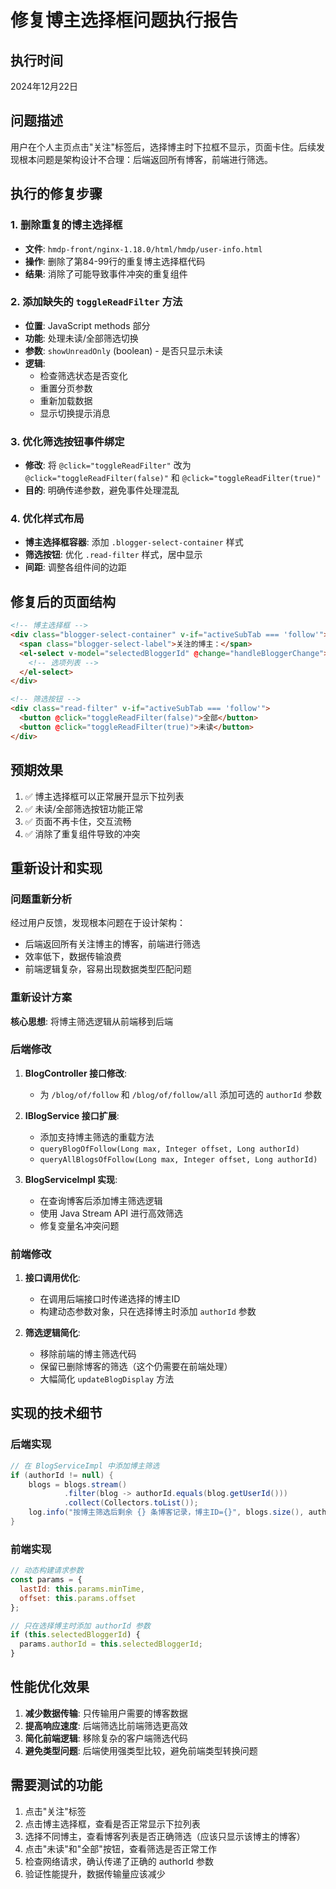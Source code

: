 # 修复博主选择框问题执行报告

## 执行时间
2024年12月22日

## 问题描述
用户在个人主页点击"关注"标签后，选择博主时下拉框不显示，页面卡住。后续发现根本问题是架构设计不合理：后端返回所有博客，前端进行筛选。

## 执行的修复步骤

### 1. 删除重复的博主选择框
- **文件**: `hmdp-front/nginx-1.18.0/html/hmdp/user-info.html`
- **操作**: 删除了第84-99行的重复博主选择框代码
- **结果**: 消除了可能导致事件冲突的重复组件

### 2. 添加缺失的 `toggleReadFilter` 方法
- **位置**: JavaScript methods 部分
- **功能**: 处理未读/全部筛选切换
- **参数**: `showUnreadOnly` (boolean) - 是否只显示未读
- **逻辑**: 
  - 检查筛选状态是否变化
  - 重置分页参数
  - 重新加载数据
  - 显示切换提示消息

### 3. 优化筛选按钮事件绑定
- **修改**: 将 `@click="toggleReadFilter"` 改为 `@click="toggleReadFilter(false)"` 和 `@click="toggleReadFilter(true)"`
- **目的**: 明确传递参数，避免事件处理混乱

### 4. 优化样式布局
- **博主选择框容器**: 添加 `.blogger-select-container` 样式
- **筛选按钮**: 优化 `.read-filter` 样式，居中显示
- **间距**: 调整各组件间的边距

## 修复后的页面结构

```html
<!-- 博主选择框 -->
<div class="blogger-select-container" v-if="activeSubTab === 'follow'">
  <span class="blogger-select-label">关注的博主：</span>
  <el-select v-model="selectedBloggerId" @change="handleBloggerChange">
    <!-- 选项列表 -->
  </el-select>
</div>

<!-- 筛选按钮 -->
<div class="read-filter" v-if="activeSubTab === 'follow'">
  <button @click="toggleReadFilter(false)">全部</button>
  <button @click="toggleReadFilter(true)">未读</button>
</div>
```

## 预期效果
1. ✅ 博主选择框可以正常展开显示下拉列表
2. ✅ 未读/全部筛选按钮功能正常
3. ✅ 页面不再卡住，交互流畅
4. ✅ 消除了重复组件导致的冲突

## 重新设计和实现

### 问题重新分析
经过用户反馈，发现根本问题在于设计架构：
- 后端返回所有关注博主的博客，前端进行筛选
- 效率低下，数据传输浪费
- 前端逻辑复杂，容易出现数据类型匹配问题

### 重新设计方案
**核心思想**: 将博主筛选逻辑从前端移到后端

### 后端修改
1. **BlogController 接口修改**:
   - 为 `/blog/of/follow` 和 `/blog/of/follow/all` 添加可选的 `authorId` 参数

2. **IBlogService 接口扩展**:
   - 添加支持博主筛选的重载方法
   - `queryBlogOfFollow(Long max, Integer offset, Long authorId)`
   - `queryAllBlogsOfFollow(Long max, Integer offset, Long authorId)`

3. **BlogServiceImpl 实现**:
   - 在查询博客后添加博主筛选逻辑
   - 使用 Java Stream API 进行高效筛选
   - 修复变量名冲突问题

### 前端修改
1. **接口调用优化**:
   - 在调用后端接口时传递选择的博主ID
   - 构建动态参数对象，只在选择博主时添加 `authorId` 参数

2. **筛选逻辑简化**:
   - 移除前端的博主筛选代码
   - 保留已删除博客的筛选（这个仍需要在前端处理）
   - 大幅简化 `updateBlogDisplay` 方法

## 实现的技术细节

### 后端实现
```java
// 在 BlogServiceImpl 中添加博主筛选
if (authorId != null) {
    blogs = blogs.stream()
            .filter(blog -> authorId.equals(blog.getUserId()))
            .collect(Collectors.toList());
    log.info("按博主筛选后剩余 {} 条博客记录，博主ID={}", blogs.size(), authorId);
}
```

### 前端实现
```javascript
// 动态构建请求参数
const params = {
  lastId: this.params.minTime,
  offset: this.params.offset
};

// 只在选择博主时添加 authorId 参数
if (this.selectedBloggerId) {
  params.authorId = this.selectedBloggerId;
}
```

## 性能优化效果
1. **减少数据传输**: 只传输用户需要的博客数据
2. **提高响应速度**: 后端筛选比前端筛选更高效
3. **简化前端逻辑**: 移除复杂的客户端筛选代码
4. **避免类型问题**: 后端使用强类型比较，避免前端类型转换问题

## 需要测试的功能
1. 点击"关注"标签
2. 点击博主选择框，查看是否正常显示下拉列表
3. 选择不同博主，查看博客列表是否正确筛选（应该只显示该博主的博客）
4. 点击"未读"和"全部"按钮，查看筛选是否正常工作
5. 检查网络请求，确认传递了正确的 authorId 参数
6. 验证性能提升，数据传输量应该减少